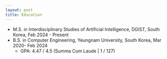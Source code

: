 ```yaml
---
layout: post
title: Education
---
```


* M.S. in Interdisciplinary Studies of Artificial Intelligence, DGIST, South Korea, Feb 2024 - Present
* B.S. in Computer Engineering, Yeungnam University, South Korea, Mar 2020- Feb 2024
  * GPA: 4.47 / 4.5 (Summa Cum Laude | 1 / 127)
